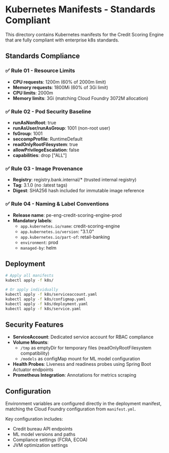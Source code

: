 # Kubernetes Manifests - Standards Compliant

This directory contains Kubernetes manifests for the Credit Scoring Engine that are fully compliant with enterprise k8s standards.

## Standards Compliance

### ✅ Rule 01 - Resource Limits
- **CPU requests**: 1200m (60% of 2000m limit)
- **Memory requests**: 1800Mi (60% of 3Gi limit)
- **CPU limits**: 2000m
- **Memory limits**: 3Gi (matching Cloud Foundry 3072M allocation)

### ✅ Rule 02 - Pod Security Baseline
- **runAsNonRoot**: true
- **runAsUser/runAsGroup**: 1001 (non-root user)
- **fsGroup**: 1001
- **seccompProfile**: RuntimeDefault
- **readOnlyRootFilesystem**: true
- **allowPrivilegeEscalation**: false
- **capabilities**: drop ["ALL"]

### ✅ Rule 03 - Image Provenance
- **Registry**: registry.bank.internal/* (trusted internal registry)
- **Tag**: 3.1.0 (no :latest tags)
- **Digest**: SHA256 hash included for immutable image reference

### ✅ Rule 04 - Naming & Label Conventions
- **Release name**: pe-eng-credit-scoring-engine-prod
- **Mandatory labels**:
  - `app.kubernetes.io/name`: credit-scoring-engine
  - `app.kubernetes.io/version`: "3.1.0"
  - `app.kubernetes.io/part-of`: retail-banking
  - `environment`: prod
  - `managed-by`: helm

## Deployment

```bash
# Apply all manifests
kubectl apply -f k8s/

# Or apply individually
kubectl apply -f k8s/serviceaccount.yaml
kubectl apply -f k8s/configmap.yaml
kubectl apply -f k8s/deployment.yaml
kubectl apply -f k8s/service.yaml
```

## Security Features

- **ServiceAccount**: Dedicated service account for RBAC compliance
- **Volume Mounts**: 
  - `/tmp` as emptyDir for temporary files (readOnlyRootFilesystem compatibility)
  - `/models` as configMap mount for ML model configuration
- **Health Probes**: Liveness and readiness probes using Spring Boot Actuator endpoints
- **Prometheus Integration**: Annotations for metrics scraping

## Configuration

Environment variables are configured directly in the deployment manifest, matching the Cloud Foundry configuration from `manifest.yml`.

Key configuration includes:
- Credit bureau API endpoints
- ML model versions and paths
- Compliance settings (FCRA, ECOA)
- JVM optimization settings
